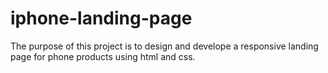 # iphone-landing-page
The purpose of this project is to design and develope a responsive landing page for phone products using html and css.
